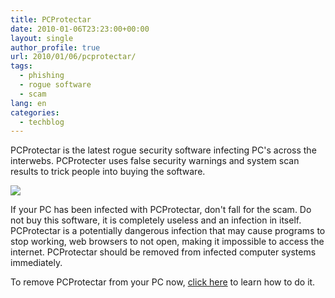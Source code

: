 ```yaml
---
title: PCProtectar
date: 2010-01-06T23:23:00+00:00
layout: single
author_profile: true
url: 2010/01/06/pcprotectar/
tags:
  - phishing
  - rogue software
  - scam
lang: en
categories: 
  - techblog
---
```

PCProtectar is the latest rogue security software infecting PC's across the interwebs. PCProtecter uses false security warnings and system scan results to trick people into buying the software.

[![](http://1.bp.blogspot.com/_vaUVXcmC3OI/S0UT_1cC6nI/AAAAAAAAAl4/QjXG3JPOh3c/s640/PCProtectar__GUI.jpg)](http://1.bp.blogspot.com/_vaUVXcmC3OI/S0UT_1cC6nI/AAAAAAAAAl4/QjXG3JPOh3c/s1600-h/PCProtectar__GUI.jpg)

If your PC has been infected with PCProtectar, don't fall for the scam. Do not buy this software, it is completely useless and an infection in itself. PCProtectar is a potentially dangerous infection that may cause programs to stop working, web browsers to not open, making it impossible to access the internet. PCProtectar should be removed from infected computer systems immediately.

To remove PCProtectar from your PC now, [click here](/knowledge-base/malware/removal/) to learn how to do it.